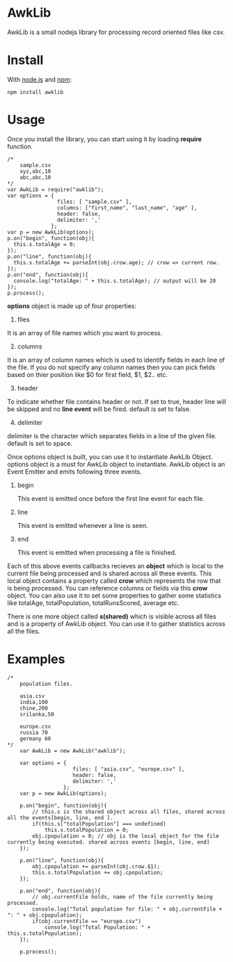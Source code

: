# AwkLib
AwkLib is a small nodejs library for processing record oriented files like csv.

# Install

With [node.js](http://nodejs.org/) and [npm](http://github.com/isaacs/npm):

    npm install awklib

# Usage
Once you install the library, you can start using it by loading <b>require</b> function.

    /*
        sample.csv
        xyz,abc,10
        abc,abc,10
    */
    var AwkLib = require("awklib");
    var options = {
                    files: [ "sample.csv" ],
                    columns: ["first_name", "last_name", "age" ],
                    header: false,
                    delimiter: ','
                  };
    var p = new AwkLib(options);
    p.on("begin", function(obj){
      this.s.totalAge = 0;
    });
    p.on("line", function(obj){
      this.s.totalAge += parseInt(obj.crow.age); // crow => current row.
    });
    p.on("end", function(obj){
      console.log("totalAge: " + this.s.totalAge); // output will be 20      
    });
    p.process();


<b>options</b> object is made up of four properties:

1. files  

  It is an array of file names which you want to process.

2. columns

  It is an array of column names which is used to identify fields in each line of the file. If you do not specify any
  column names then you can pick fields based on thier position like $0 for first field, $1, $2.. etc.

3. header

  To indicate whether file contains header or not. If set to true, header line will be skipped and no <b>line event</b> will
  be fired. default is set to false.

4. delimiter

  delimiter is the character which separates fields in a line of the given file. default is set to space.

Once options object is built, you can use it to instantiate AwkLib Object. options object is a must for AwkLib object 
to instantiate. AwkLib object is an Event Emitter and emits following three events.

1. begin

   This event is emitted once before the first line event for each file.

2. line

   This event is emitted whenever a line is seen.

3. end

   This event is emitted when processing a file is finished.

Each of this above events callbacks recieves an <b>object</b> which is local to the current file being processed and is shared across all these events.
This local object contains a property called <b>crow</b> which represents the row that is being processed. You can reference columns or fields
via this <b>crow</b> object. You can also use it to set some properties to gather some statistics like totalAge, totalPopulation,
totalRunsScored, average etc.

There is one more object called <b>s(shared)</b> which is visible across all files and is a property of AwkLib object.
You can use it to gather statistics across all the files.

# Examples

    /*
        population files.
        
        asia.csv
        india,100
        chine,200
        srilanka,50
        
        europe.csv
        russia 70
        germany 60
    */
        var AwkLib = new AwkLib("awklib");
        
        var options = {
                         files: [ "asia.csv", "europe.csv" ],
                         header: false,
                         delimiter: ','
                      };
        var p = new AwkLib(options);
        
        p.on("begin", function(obj){
            // this.s is the shared object across all files, shared across all the events[begin, line, end ].
            if(this.s["totalPopulation"] === undefined)
                this.s.totalPopulation = 0;
            obj.cpopulation = 0; // obj is the local object for the file currently being executed. shared across events [begin, line, end]            
        });
        
        p.on("line", function(obj){            
            obj.cpopulation += parseInt(obj.crow.$1);
            this.s.totalPopulation += obj.cpopulation;
        });
        
        p.on("end", function(obj){
            // obj.currentFile holds, name of the file currently being processed.
            console.log("Total population for file: " + obj.currentFile + ": " + obj.cpopulation);
            if(obj.currentFile == "europe.csv")
                console.log("Total Population: " + this.s.totalPopulation);
        });
        
        p.process();    
